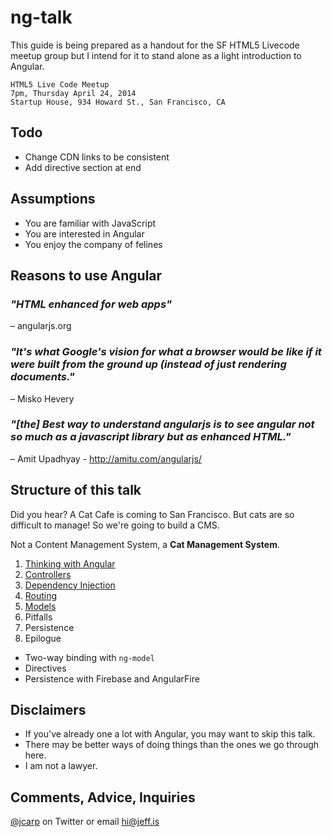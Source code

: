 ng-talk
==============

This guide is being prepared as a handout for the SF HTML5 Livecode meetup group but I intend for it to stand alone as a light introduction to Angular.

```
HTML5 Live Code Meetup
7pm, Thursday April 24, 2014
Startup House, 934 Howard St., San Francisco, CA
```

## Todo

- Change CDN links to be consistent
- Add directive section at end

## Assumptions

- You are familiar with JavaScript
- You are interested in Angular
- You enjoy the company of felines

## Reasons to use Angular

### *"HTML enhanced for web apps"*

– angularjs.org

### *"It's what Google's vision for what a browser would be like if it were built from the ground up (instead of just rendering documents."*

– Misko Hevery

### *"[the] Best way to understand angularjs is to see angular not so much as a javascript library but as enhanced HTML."*

– Amit Upadhyay - http://amitu.com/angularjs/

## Structure of this talk

Did you hear? A Cat Cafe is coming to San Francisco. But cats are so difficult to manage! So we're going to build a CMS.

Not a Content Management System, a **Cat Management System**.

1. [Thinking with Angular](1-thinking-with-angular.md)
2. [Controllers](2-controllers.md)
3. [Dependency Injection](3-dependency-injection.md)
4. [Routing](4-routing.md)
5. [Models](5-models.md)
6. Pitfalls
7. Persistence
8. Epilogue

- Two-way binding with `ng-model`
- Directives
- Persistence with Firebase and AngularFire

## Disclaimers

- If you've already one a lot with Angular, you may want to skip this talk.
- There may be better ways of doing things than the ones we go through here.
- I am not a lawyer.

## Comments, Advice, Inquiries

[@jcarp](https://twitter.com/jcarp) on Twitter or email [hi@jeff.is](mailto:hi@jeff.is)





